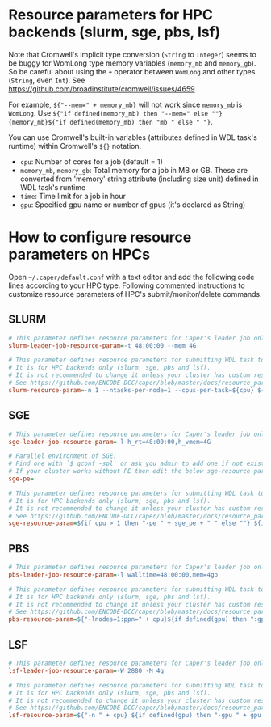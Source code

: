 # Resource parameters for HPC backends (slurm, sge, pbs, lsf)

Note that Cromwell's implicit type conversion (`String` to `Integer`) seems to be buggy for WomLong type memory variables (`memory_mb` and `memory_gb`). So be careful about using the `+` operator between `WomLong` and other types (`String`, even `Int`). See https://github.com/broadinstitute/cromwell/issues/4659

For example, `${"--mem=" + memory_mb}` will not work since `memory_mb` is `WomLong`. Use `${"if defined(memory_mb) then "--mem=" else ""}{memory_mb}${"if defined(memory_mb) then "mb " else " "}`.

You can use Cromwell's built-in variables (attributes defined in WDL task's runtime) within Cromwell's `${}` notation.
- `cpu`: Number of cores for a job (default = 1)
- `memory_mb`, `memory_gb`: Total memory for a job in MB or GB. These are converted from 'memory' string attribute (including size unit)
 defined in WDL task's runtime
- `time`: Time limit for a job in hour
- `gpu`: Specified gpu name or number of gpus (it's declared as String)

# How to configure resource parameters on HPCs

Open `~/.caper/default.conf` with a text editor and add the following code lines according to your HPC type. Following commented instructions to customize resource parameters of HPC's submit/monitor/delete commands.

## SLURM

```ini
# This parameter defines resource parameters for Caper's leader job only.
slurm-leader-job-resource-param=-t 48:00:00 --mem 4G

# This parameter defines resource parameters for submitting WDL task to job engine.
# It is for HPC backends only (slurm, sge, pbs and lsf).
# It is not recommended to change it unless your cluster has custom resource settings.
# See https://github.com/ENCODE-DCC/caper/blob/master/docs/resource_param.md for details.
slurm-resource-param=-n 1 --ntasks-per-node=1 --cpus-per-task=${cpu} ${if defined(memory_mb) then "--mem=" else ""}${memory_mb}${if defined(memory_mb) then "M" else ""} ${if defined(time) then "--time=" else ""}${time*60} ${if defined(gpu) then "--gres=gpu:" else ""}${gpu} 

```

## SGE

```ini
# This parameter defines resource parameters for Caper's leader job only.
sge-leader-job-resource-param=-l h_rt=48:00:00,h_vmem=4G

# Parallel environment of SGE:
# Find one with `$ qconf -spl` or ask you admin to add one if not exists.
# If your cluster works without PE then edit the below sge-resource-param
sge-pe=

# This parameter defines resource parameters for submitting WDL task to job engine.
# It is for HPC backends only (slurm, sge, pbs and lsf).
# It is not recommended to change it unless your cluster has custom resource settings.
# See https://github.com/ENCODE-DCC/caper/blob/master/docs/resource_param.md for details.
sge-resource-param=${if cpu > 1 then "-pe " + sge_pe + " " else ""} ${if cpu > 1 then cpu else ""} ${true="-l h_vmem=$(expr " false="" defined(memory_mb)}${memory_mb}${true=" / " false="" defined(memory_mb)}${if defined(memory_mb) then cpu else ""}${true=")m" false="" defined(memory_mb)} ${true="-l s_vmem=$(expr " false="" defined(memory_mb)}${memory_mb}${true=" / " false="" defined(memory_mb)}${if defined(memory_mb) then cpu else ""}${true=")m" false="" defined(memory_mb)} ${"-l h_rt=" + time + ":00:00"} ${"-l s_rt=" + time + ":00:00"} ${"-l gpu=" + gpu} 
```

## PBS

```ini
# This parameter defines resource parameters for Caper's leader job only.
pbs-leader-job-resource-param=-l walltime=48:00:00,mem=4gb

# This parameter defines resource parameters for submitting WDL task to job engine.
# It is for HPC backends only (slurm, sge, pbs and lsf).
# It is not recommended to change it unless your cluster has custom resource settings.
# See https://github.com/ENCODE-DCC/caper/blob/master/docs/resource_param.md for details.
pbs-resource-param=${"-lnodes=1:ppn=" + cpu}${if defined(gpu) then ":gpus=" + gpu else ""} ${if defined(memory_mb) then "-l mem=" else ""}${memory_mb}${if defined(memory_mb) then "mb" else ""} ${"-lwalltime=" + time + ":0:0"} 
```

## LSF

```ini
# This parameter defines resource parameters for Caper's leader job only.
lsf-leader-job-resource-param=-W 2880 -M 4g

# This parameter defines resource parameters for submitting WDL task to job engine.
# It is for HPC backends only (slurm, sge, pbs and lsf).
# It is not recommended to change it unless your cluster has custom resource settings.
# See https://github.com/ENCODE-DCC/caper/blob/master/docs/resource_param.md for details.
lsf-resource-param=${"-n " + cpu} ${if defined(gpu) then "-gpu " + gpu else ""} ${if defined(memory_mb) then "-M " else ""}${memory_mb}${if defined(memory_mb) then "m" else ""} ${"-W " + 60*time} 
```
